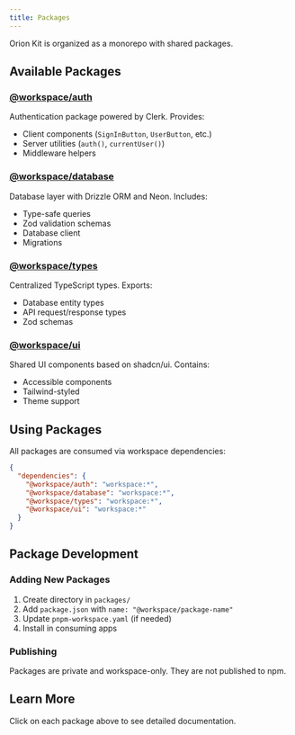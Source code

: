 ```yaml
---
title: Packages
---
```


Orion Kit is organized as a monorepo with shared packages.

## Available Packages

### [@workspace/auth](/packages/auth)

Authentication package powered by Clerk. Provides:

- Client components (`SignInButton`, `UserButton`, etc.)
- Server utilities (`auth()`, `currentUser()`)
- Middleware helpers

### [@workspace/database](/packages/database)

Database layer with Drizzle ORM and Neon. Includes:

- Type-safe queries
- Zod validation schemas
- Database client
- Migrations

### [@workspace/types](/packages/types)

Centralized TypeScript types. Exports:

- Database entity types
- API request/response types
- Zod schemas

### [@workspace/ui](/packages/ui)

Shared UI components based on shadcn/ui. Contains:

- Accessible components
- Tailwind-styled
- Theme support

## Using Packages

All packages are consumed via workspace dependencies:

```json
{
  "dependencies": {
    "@workspace/auth": "workspace:*",
    "@workspace/database": "workspace:*",
    "@workspace/types": "workspace:*",
    "@workspace/ui": "workspace:*"
  }
}
```

## Package Development

### Adding New Packages

1. Create directory in `packages/`
2. Add `package.json` with `name: "@workspace/package-name"`
3. Update `pnpm-workspace.yaml` (if needed)
4. Install in consuming apps

### Publishing

Packages are private and workspace-only. They are not published to npm.

## Learn More

Click on each package above to see detailed documentation.
